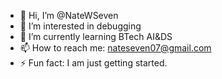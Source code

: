 - 👋 Hi, I’m @NateWSeven
- 👀 I’m interested in debugging
- 🌱 I’m currently learning BTech AI&DS
- 📫 How to reach me: nateseven07@gmail.com 
- ⚡ Fun fact: I am just getting started. 

<!---
NateWSeven/NateWSeven is a ✨ special ✨ repository because its `README.md` (this file) appears on your GitHub profile.
You can click the Preview link to take a look at your changes.
--->
